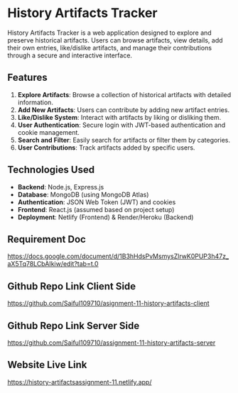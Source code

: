 # History Artifacts Tracker  

History Artifacts Tracker is a web application designed to explore and preserve historical artifacts. Users can browse artifacts, view details, add their own entries, like/dislike artifacts, and manage their contributions through a secure and interactive interface.  

## Features  

1. **Explore Artifacts**: Browse a collection of historical artifacts with detailed information.  
2. **Add New Artifacts**: Users can contribute by adding new artifact entries.  
3. **Like/Dislike System**: Interact with artifacts by liking or disliking them.  
4. **User Authentication**: Secure login with JWT-based authentication and cookie management.  
5. **Search and Filter**: Easily search for artifacts or filter them by categories.  
6. **User Contributions**: Track artifacts added by specific users.  

## Technologies Used  

 - **Backend**: Node.js, Express.js  
- **Database**: MongoDB (using MongoDB Atlas)  
- **Authentication**: JSON Web Token (JWT) and cookies  
- **Frontend**: React.js (assumed based on project setup)  
- **Deployment**: Netlify (Frontend) & Render/Heroku (Backend) 

## Requirement Doc
https://docs.google.com/document/d/1B3hHdsPvMsmysZlrwK0PUP3h47z_aX5Tq78LCbAIkiw/edit?tab=t.0

## Github Repo Link Client Side
https://github.com/Saiful109710/asignment-11-history-artifacts-client

## Github Repo Link Server Side

https://github.com/Saiful109710/assignment-11-history-artifacts-server

## Website Live Link
https://history-artifactsassignment-11.netlify.app/



 
